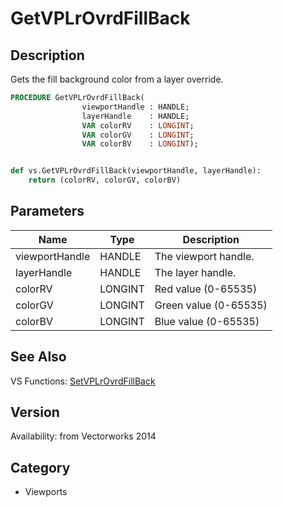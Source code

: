 # GetVPLrOvrdFillBack

## Description
Gets the fill background color from a layer override.

```pascal
PROCEDURE GetVPLrOvrdFillBack(
				viewportHandle : HANDLE;
				layerHandle    : HANDLE;
				VAR colorRV    : LONGINT;
				VAR colorGV    : LONGINT;
				VAR colorBV    : LONGINT);
```

```python

def vs.GetVPLrOvrdFillBack(viewportHandle, layerHandle):
    return (colorRV, colorGV, colorBV)
```

## Parameters
|Name|Type|Description|
|---|---|---|
|viewportHandle|HANDLE|The viewport handle.|
|layerHandle|HANDLE|The layer handle.|
|colorRV|LONGINT|Red value (0-65535)|
|colorGV|LONGINT|Green value (0-65535)|
|colorBV|LONGINT|Blue value (0-65535)|

## See Also
VS Functions:
[SetVPLrOvrdFillBack](SetVPLrOvrdFillBack.md)

## Version
Availability: from Vectorworks 2014
## Category
* Viewports


